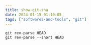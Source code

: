```yaml
---
title: show-git-sha
date: 2024-01-15 01:10:05
tags: ["softwares-and-tools", "git"]
---
```

```
git rev-parse HEAD
git rev-parse --short HEAD
```

